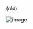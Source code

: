 (old)

![image](https://github.com/Bt08s/Keyword-Searcher/assets/68190921/d5b9ce15-ca71-47e5-9052-37bfde74d766)
